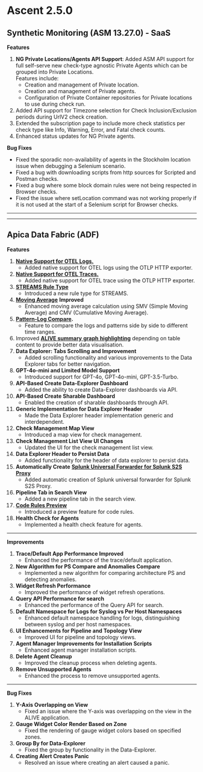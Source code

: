 # Ascent 2.5.0

## &#x20;**Synthetic Monitoring (ASM 13.27.0) - SaaS**

**Features**

1. **NG Private Locations/Agents API Support**: Added ASM API support for full self-serve new check-type agnostic Private Agents which can be grouped into Private Locations.\
   Features include:
   * Creation and management of Private location.
   * Creation and management of Private agents.
   * Configuration of Private Container repositories for Private locations to use during check run.
2. Added API support for Timezone selection for Check Inclusion/Exclusion periods during UrlV2 check creation.
3. Extended the subscription page to include more check statistics per check type like Info, Warning, Error, and Fatal check counts.
4. Enhanced status updates for NG Private agents.

**Bug Fixes**

* Fixed the sporadic non-availability of agents in the Stockholm location issue when debugging a Selenium scenario.
* Fixed a bug with downloading scripts from http sources for Scripted and Postman checks.
* Fixed a bug where some block domain rules were not being respected in Browser checks.
* Fixed the issue where setLocation command was not working properly if it is not used at the start of a Selenium script for Browser checks.

***

***

## **Apica Data Fabric (ADF)**

**Features**

1. [**Native Support for OTEL Logs.**](https://docs.apica.io/api/native-support-for-otel-logs)
   * Added native support for OTEL logs using the OTLP HTTP exporter.
2. [**Native Support for OTEL Traces.**](https://docs.apica.io/api/native-support-for-otel-traces)
   * Added native support for OTEL trace using the OTLP HTTP exporter.
3. [**STREAMS Rule Type**](https://docs.apica.io/flow/rules/stream)
   * Introduced a new rule type for STREAMS.
4. [**Moving Average**](../../data-management/overview-1/time-series-ai-ml/averaging.md) **Improved**
   * Enhanced moving average calculation using SMV (Simple Moving Average) and CMV (Cumulative Moving Average).
5. [**Pattern-Log Compare**](../../autonomous-insights/autonomous-log-interactive-visual-explorer-alive/pattern-compare.md)**.**
   * Feature to compare the logs and patterns side by side to different time ranges.
6. Improved [**ALIVE summary** **graph** **highlighting**](../../autonomous-insights/autonomous-log-interactive-visual-explorer-alive/alive-pattern-signature-summary.md) depending on table content to provide better data visualisation.
7. **Data Explorer: Tabs Scrolling and Improvement**
   * Added scrolling functionality and various improvements to the Data Explorer tabs for better navigation.
8. **GPT-4o-mini and Limited Model Support**
   * Introduced support for GPT-4o, GPT-4o-mini, GPT-3.5-Turbo.
9. **API-Based Create Data-Explorer Dashboard**
   * Added the ability to create Data-Explorer dashboards via API.
10. **API-Based Create Sharable Dashboard**
    * Enabled the creation of sharable dashboards through API.
11. **Generic Implementation for Data Explorer Header**
    * Made the Data Explorer header implementation generic and interdependent.
12. **Check Management Map View**
    * Introduced a map view for check management.
13. **Check Management List View UI Changes**
    * Updated the UI for the check management list view.
14. **Data Explorer Header to Persist Data**
    * Added functionality for the header of data explorer to persist data.
15. **Automatically Create** [**Splunk Universal Forwarder for Splunk S2S Proxy**](https://docs.apica.io/integrations/list-of-integrations/splunk-forwarding-proxy)
    * Added automatic creation of Splunk universal forwarder for Splunk S2S Proxy.
16. **Pipeline Tab in Search View**
    * Added a new pipeline tab in the search view.
17. [**Code Rules Preview**](https://docs.apica.io/flow/rules/code#testing-code-rule-output)
    * Introduced a preview feature for code rules.
18. **Health Check for Agents**
    * Implemented a health check feature for agents.

***

**Improvements**

1. **Trace/Default App Performance Improved**
   * Enhanced the performance of the trace/default application.
2. **New Algorithm for PS Compare and Anomalies Compare**
   * Implemented a new algorithm for comparing architecture PS and detecting anomalies.
3. **Widget Refresh Performance**
   * Improved the performance of widget refresh operations.
4. **Query API Performance for search**
   * Enhanced the performance of the Query API for search.
5. **Default Namespace for Logs for Syslog vs Per Host Namespaces**
   * Enhanced default namespace handling for logs, distinguishing between syslog and per host namespaces.
6. **UI Enhancements for Pipeline and Topology View**
   * Improved UI for pipeline and topology views.
7. **Agent Manager Improvements for Installation Scripts**
   * Enhanced agent manager installation scripts.
8. **Delete Agent Cleanup**
   * Improved the cleanup process when deleting agents.
9. **Remove Unsupported Agents**
   * Enhanced the process to remove unsupported agents.

***

**Bug Fixes**

1. **Y-Axis Overlapping on View**
   * Fixed an issue where the Y-axis was overlapping on the view in the ALIVE application.
2. **Gauge Widget Color Render Based on Zone**
   * Fixed the rendering of gauge widget colors based on specified zones.
3. **Group By for Data-Explorer**
   * Fixed the group by functionality in the Data-Explorer.
4. **Creating Alert Creates Panic**
   * Resolved an issue where creating an alert caused a panic.
